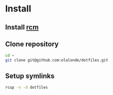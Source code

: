 # Install

## Install [rcm](https://github.com/thoughtbot/rcm)

## Clone repository

```bash
cd ~
git clone git@github.com:olalonde/dotfiles.git
```

## Setup symlinks

```bash
rcup -v -d dotfiles
```
